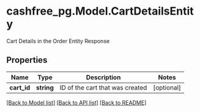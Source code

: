 # cashfree_pg.Model.CartDetailsEntity
Cart Details in the Order Entity Response

## Properties

Name | Type | Description | Notes
------------ | ------------- | ------------- | -------------
**cart_id** | **string** | ID of the cart that was created | [optional] 

[[Back to Model list]](../README.md#documentation-for-models) [[Back to API list]](../README.md#documentation-for-api-endpoints) [[Back to README]](../README.md)

